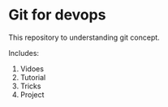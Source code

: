 # Git for devops 

This repository to understanding git concept.

Includes:

1. Vidoes
2. Tutorial
3. Tricks
4. Project

